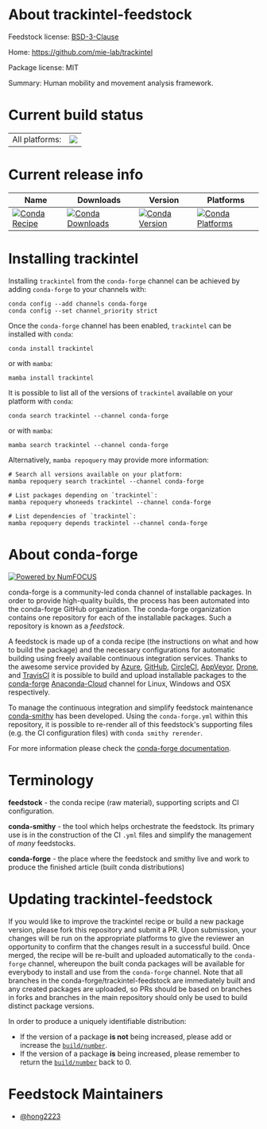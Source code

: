 About trackintel-feedstock
==========================

Feedstock license: [BSD-3-Clause](https://github.com/conda-forge/trackintel-feedstock/blob/main/LICENSE.txt)

Home: https://github.com/mie-lab/trackintel

Package license: MIT

Summary: Human mobility and movement analysis framework.

Current build status
====================


<table><tr><td>All platforms:</td>
    <td>
      <a href="https://dev.azure.com/conda-forge/feedstock-builds/_build/latest?definitionId=18675&branchName=main">
        <img src="https://dev.azure.com/conda-forge/feedstock-builds/_apis/build/status/trackintel-feedstock?branchName=main">
      </a>
    </td>
  </tr>
</table>

Current release info
====================

| Name | Downloads | Version | Platforms |
| --- | --- | --- | --- |
| [![Conda Recipe](https://img.shields.io/badge/recipe-trackintel-green.svg)](https://anaconda.org/conda-forge/trackintel) | [![Conda Downloads](https://img.shields.io/conda/dn/conda-forge/trackintel.svg)](https://anaconda.org/conda-forge/trackintel) | [![Conda Version](https://img.shields.io/conda/vn/conda-forge/trackintel.svg)](https://anaconda.org/conda-forge/trackintel) | [![Conda Platforms](https://img.shields.io/conda/pn/conda-forge/trackintel.svg)](https://anaconda.org/conda-forge/trackintel) |

Installing trackintel
=====================

Installing `trackintel` from the `conda-forge` channel can be achieved by adding `conda-forge` to your channels with:

```
conda config --add channels conda-forge
conda config --set channel_priority strict
```

Once the `conda-forge` channel has been enabled, `trackintel` can be installed with `conda`:

```
conda install trackintel
```

or with `mamba`:

```
mamba install trackintel
```

It is possible to list all of the versions of `trackintel` available on your platform with `conda`:

```
conda search trackintel --channel conda-forge
```

or with `mamba`:

```
mamba search trackintel --channel conda-forge
```

Alternatively, `mamba repoquery` may provide more information:

```
# Search all versions available on your platform:
mamba repoquery search trackintel --channel conda-forge

# List packages depending on `trackintel`:
mamba repoquery whoneeds trackintel --channel conda-forge

# List dependencies of `trackintel`:
mamba repoquery depends trackintel --channel conda-forge
```


About conda-forge
=================

[![Powered by
NumFOCUS](https://img.shields.io/badge/powered%20by-NumFOCUS-orange.svg?style=flat&colorA=E1523D&colorB=007D8A)](https://numfocus.org)

conda-forge is a community-led conda channel of installable packages.
In order to provide high-quality builds, the process has been automated into the
conda-forge GitHub organization. The conda-forge organization contains one repository
for each of the installable packages. Such a repository is known as a *feedstock*.

A feedstock is made up of a conda recipe (the instructions on what and how to build
the package) and the necessary configurations for automatic building using freely
available continuous integration services. Thanks to the awesome service provided by
[Azure](https://azure.microsoft.com/en-us/services/devops/), [GitHub](https://github.com/),
[CircleCI](https://circleci.com/), [AppVeyor](https://www.appveyor.com/),
[Drone](https://cloud.drone.io/welcome), and [TravisCI](https://travis-ci.com/)
it is possible to build and upload installable packages to the
[conda-forge](https://anaconda.org/conda-forge) [Anaconda-Cloud](https://anaconda.org/)
channel for Linux, Windows and OSX respectively.

To manage the continuous integration and simplify feedstock maintenance
[conda-smithy](https://github.com/conda-forge/conda-smithy) has been developed.
Using the ``conda-forge.yml`` within this repository, it is possible to re-render all of
this feedstock's supporting files (e.g. the CI configuration files) with ``conda smithy rerender``.

For more information please check the [conda-forge documentation](https://conda-forge.org/docs/).

Terminology
===========

**feedstock** - the conda recipe (raw material), supporting scripts and CI configuration.

**conda-smithy** - the tool which helps orchestrate the feedstock.
                   Its primary use is in the construction of the CI ``.yml`` files
                   and simplify the management of *many* feedstocks.

**conda-forge** - the place where the feedstock and smithy live and work to
                  produce the finished article (built conda distributions)


Updating trackintel-feedstock
=============================

If you would like to improve the trackintel recipe or build a new
package version, please fork this repository and submit a PR. Upon submission,
your changes will be run on the appropriate platforms to give the reviewer an
opportunity to confirm that the changes result in a successful build. Once
merged, the recipe will be re-built and uploaded automatically to the
`conda-forge` channel, whereupon the built conda packages will be available for
everybody to install and use from the `conda-forge` channel.
Note that all branches in the conda-forge/trackintel-feedstock are
immediately built and any created packages are uploaded, so PRs should be based
on branches in forks and branches in the main repository should only be used to
build distinct package versions.

In order to produce a uniquely identifiable distribution:
 * If the version of a package **is not** being increased, please add or increase
   the [``build/number``](https://docs.conda.io/projects/conda-build/en/latest/resources/define-metadata.html#build-number-and-string).
 * If the version of a package **is** being increased, please remember to return
   the [``build/number``](https://docs.conda.io/projects/conda-build/en/latest/resources/define-metadata.html#build-number-and-string)
   back to 0.

Feedstock Maintainers
=====================

* [@hong2223](https://github.com/hong2223/)

